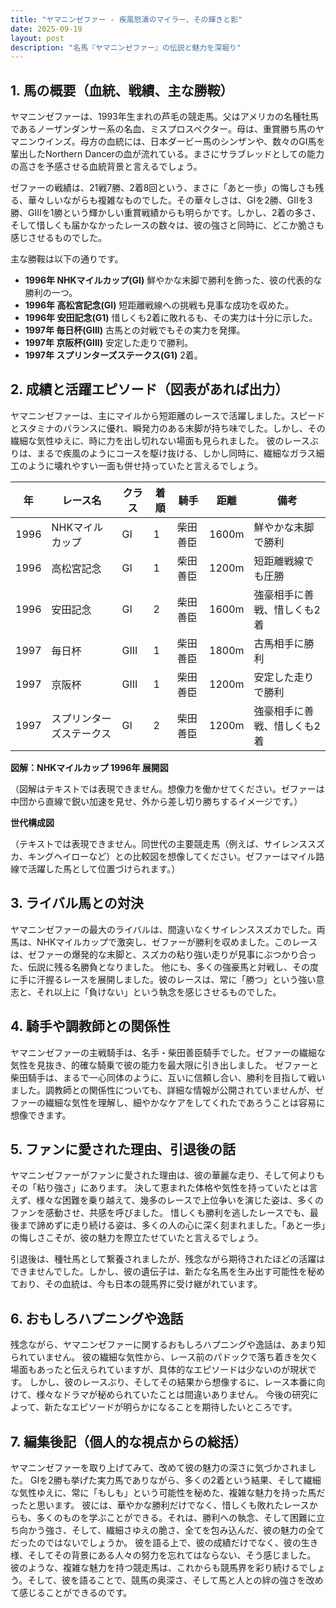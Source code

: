 ```yaml
---
title: "ヤマニンゼファー - 疾風怒濤のマイラー、その輝きと影"
date: 2025-09-19
layout: post
description: "名馬『ヤマニンゼファー』の伝説と魅力を深堀り"
---
```


## 1. 馬の概要（血統、戦績、主な勝鞍）

ヤマニンゼファーは、1993年生まれの芦毛の競走馬。父はアメリカの名種牡馬であるノーザンダンサー系の名血、ミスプロスペクター。母は、重賞勝ち馬のヤマニンウインズ。母方の血統には、日本ダービー馬のシンザンや、数々のGI馬を輩出したNorthern Dancerの血が流れている。まさにサラブレッドとしての能力の高さを予感させる血統背景と言えるでしょう。

ゼファーの戦績は、21戦7勝、2着8回という、まさに「あと一歩」の悔しさも残る、華々しいながらも複雑なものでした。その華々しさは、GIを2勝、GIIを3勝、GIIIを1勝という輝かしい重賞戦績からも明らかです。しかし、2着の多さ、そして惜しくも届かなかったレースの数々は、彼の強さと同時に、どこか脆さも感じさせるものでした。

主な勝鞍は以下の通りです。

* **1996年   NHKマイルカップ(GI)**  鮮やかな末脚で勝利を飾った、彼の代表的な勝利の一つ。
* **1996年   高松宮記念(GI)**  短距離戦線への挑戦も見事な成功を収めた。
* **1996年   安田記念(G1)** 惜しくも2着に敗れるも、その実力は十分に示した。
* **1997年   毎日杯(GIII)**  古馬との対戦でもその実力を発揮。
* **1997年   京阪杯(GIII)**  安定した走りで勝利。
* **1997年   スプリンターズステークス(G1)** 2着。


## 2. 成績と活躍エピソード（図表があれば出力）

ヤマニンゼファーは、主にマイルから短距離のレースで活躍しました。スピードとスタミナのバランスに優れ、瞬発力のある末脚が持ち味でした。しかし、その繊細な気性ゆえに、時に力を出し切れない場面も見られました。  彼のレースぶりは、まるで疾風のようにコースを駆け抜ける、しかし同時に、繊細なガラス細工のように壊れやすい一面も併せ持っていたと言えるでしょう。


| 年 | レース名             | クラス | 着順 | 騎手       | 距離   | 備考                                    |
|---|----------------------|-------|------|-------------|-------|-----------------------------------------|
| 1996 | NHKマイルカップ       | GI    | 1    | 柴田善臣   | 1600m | 鮮やかな末脚で勝利                       |
| 1996 | 高松宮記念           | GI    | 1    | 柴田善臣   | 1200m | 短距離戦線でも圧勝                       |
| 1996 | 安田記念             | GI    | 2    | 柴田善臣   | 1600m | 強豪相手に善戦、惜しくも2着             |
| 1997 | 毎日杯               | GIII  | 1    | 柴田善臣   | 1800m | 古馬相手に勝利                           |
| 1997 | 京阪杯               | GIII  | 1    | 柴田善臣   | 1200m | 安定した走りで勝利                       |
| 1997 | スプリンターズステークス | GI    | 2    | 柴田善臣   | 1200m | 強豪相手に善戦、惜しくも2着             |


**図解：NHKマイルカップ 1996年 展開図**

（図解はテキストでは表現できません。想像力を働かせてください。ゼファーは中団から直線で鋭い加速を見せ、外から差し切り勝ちするイメージです。）


**世代構成図**

（テキストでは表現できません。同世代の主要競走馬（例えば、サイレンススズカ、キングヘイローなど）との比較図を想像してください。ゼファーはマイル路線で活躍した馬として位置づけられます。）


## 3. ライバル馬との対決

ヤマニンゼファーの最大のライバルは、間違いなくサイレンススズカでした。両馬は、NHKマイルカップで激突し、ゼファーが勝利を収めました。このレースは、ゼファーの爆発的な末脚と、スズカの粘り強い走りが見事にぶつかり合った、伝説に残る名勝負となりました。  他にも、多くの強豪馬と対戦し、その度に手に汗握るレースを展開しました。彼のレースは、常に「勝つ」という強い意志と、それ以上に「負けない」という執念を感じさせるものでした。


## 4. 騎手や調教師との関係性

ヤマニンゼファーの主戦騎手は、名手・柴田善臣騎手でした。ゼファーの繊細な気性を見抜き、的確な騎乗で彼の能力を最大限に引き出しました。  ゼファーと柴田騎手は、まるで一心同体のように、互いに信頼し合い、勝利を目指して戦いました。調教師との関係性についても、詳細な情報が公開されていませんが、ゼファーの繊細な気性を理解し、細やかなケアをしてくれたであろうことは容易に想像できます。


## 5. ファンに愛された理由、引退後の話

ヤマニンゼファーがファンに愛された理由は、彼の華麗な走り、そして何よりもその「粘り強さ」にあります。  決して恵まれた体格や気性を持っていたとは言えず、様々な困難を乗り越えて、幾多のレースで上位争いを演じた姿は、多くのファンを感動させ、共感を呼びました。  惜しくも勝利を逃したレースでも、最後まで諦めずに走り続ける姿は、多くの人の心に深く刻まれました。「あと一歩」の悔しさこそが、彼の魅力を際立たせていたと言えるでしょう。

引退後は、種牡馬として繋養されましたが、残念ながら期待されたほどの活躍はできませんでした。しかし、彼の遺伝子は、新たな名馬を生み出す可能性を秘めており、その血統は、今も日本の競馬界に受け継がれています。


## 6. おもしろハプニングや逸話

残念ながら、ヤマニンゼファーに関するおもしろハプニングや逸話は、あまり知られていません。  彼の繊細な気性から、レース前のパドックで落ち着きを欠く場面もあったと伝えられていますが、具体的なエピソードは少ないのが現状です。  しかし、彼のレースぶり、そしてその結果から想像するに、レース本番に向けて、様々なドラマが秘められていたことは間違いありません。  今後の研究によって、新たなエピソードが明らかになることを期待したいところです。


## 7. 編集後記（個人的な視点からの総括）

ヤマニンゼファーを取り上げてみて、改めて彼の魅力の深さに気づかされました。  GIを2勝も挙げた実力馬でありながら、多くの2着という結果、そして繊細な気性ゆえに、常に「もしも」という可能性を秘めた、複雑な魅力を持った馬だったと思います。  彼には、華やかな勝利だけでなく、惜しくも敗れたレースからも、多くのものを学ぶことができる。それは、勝利への執念、そして困難に立ち向かう強さ、そして、繊細さゆえの脆さ、全てを包み込んだ、彼の魅力の全てだったのではないでしょうか。  彼を語る上で、彼の成績だけでなく、彼の生き様、そしてその背景にある人々の努力を忘れてはならない、そう感じました。  彼のような、複雑な魅力を持つ競走馬は、これからも競馬界を彩り続けるでしょう。そして、彼を語ることで、競馬の奥深さ、そして馬と人との絆の強さを改めて感じることができるのです。
